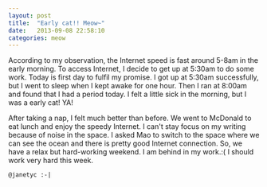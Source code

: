 ```yaml
---
layout: post
title:  "Early cat!! Meow~"
date:   2013-09-08 22:58:10
categories: meow
---
```

According to my observation, the Internet speed is fast around 5-8am in the early morning. To access Internet, I decide to get up at 5:30am to do some work. Today is first day to fulfil my promise. I got up at 5:30am successfully, but I went to sleep when I kept awake for one hour. Then I ran at 8:00am and found that I had a period today. I felt a little sick in the morning, but I was a early cat! YA!

After taking a nap, I felt much better than before. We went to McDonald to eat lunch and enjoy the speedy Internet. I can't stay focus on my writing because of noise in the space. I asked Mao to switch to the space where we can see the ocean and there is pretty good Internet connection. So, we have a relax but hard-working weekend. I am behind in my work.:( I should work very hard this week.

`@janetyc :-|`

